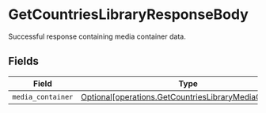 # GetCountriesLibraryResponseBody

Successful response containing media container data.


## Fields

| Field                                                                                                                  | Type                                                                                                                   | Required                                                                                                               | Description                                                                                                            |
| ---------------------------------------------------------------------------------------------------------------------- | ---------------------------------------------------------------------------------------------------------------------- | ---------------------------------------------------------------------------------------------------------------------- | ---------------------------------------------------------------------------------------------------------------------- |
| `media_container`                                                                                                      | [Optional[operations.GetCountriesLibraryMediaContainer]](../../models/operations/getcountrieslibrarymediacontainer.md) | :heavy_minus_sign:                                                                                                     | N/A                                                                                                                    |